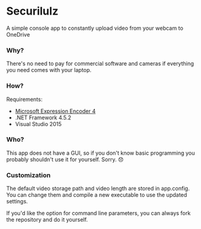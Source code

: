 # Securilulz

A simple console app to constantly upload video from your webcam to OneDrive


### Why?

There's no need to pay for commercial software and cameras if everything you need comes with your laptop.


### How?

Requirements:

 * [Microsoft Expression Encoder 4](https://www.microsoft.com/en-us/download/details.aspx?id=18974)
 * .NET Framework 4.5.2
 * Visual Studio 2015

### Who?

This app does not have a GUI, so if you don't know basic programming you probably shouldn't use it for yourself. Sorry. :disappointed:


### Customization

The default video storage path and video length are stored in app.config. You can change them and compile a new executable to use the updated settings.

If you'd like the option for command line parameters, you can always fork the repository and do it yourself.